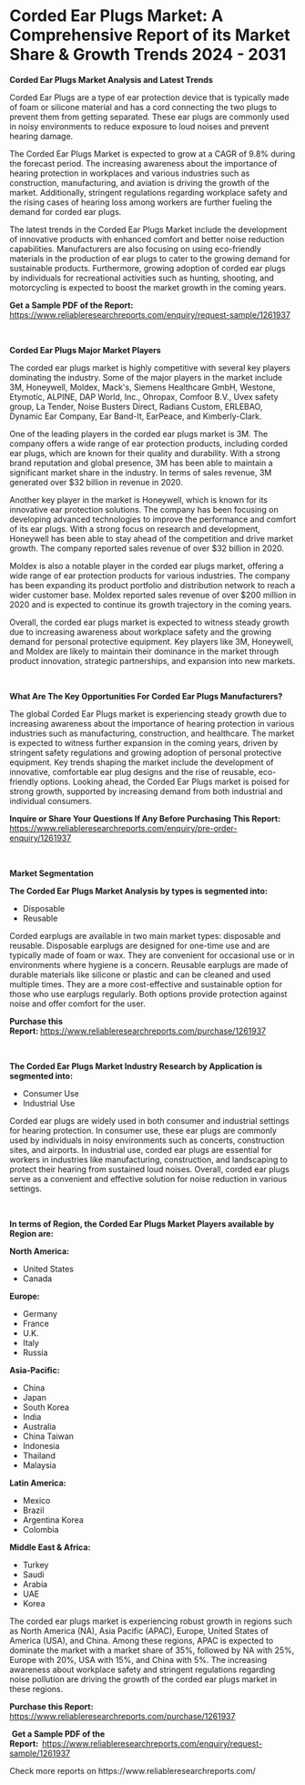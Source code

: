 <p><h1>Corded Ear Plugs Market: A Comprehensive Report of its Market Share & Growth Trends 2024 - 2031</h1></p><p><strong>Corded Ear Plugs Market Analysis and Latest Trends</strong></p>
<p><p>Corded Ear Plugs are a type of ear protection device that is typically made of foam or silicone material and has a cord connecting the two plugs to prevent them from getting separated. These ear plugs are commonly used in noisy environments to reduce exposure to loud noises and prevent hearing damage.</p><p>The Corded Ear Plugs Market is expected to grow at a CAGR of 9.8% during the forecast period. The increasing awareness about the importance of hearing protection in workplaces and various industries such as construction, manufacturing, and aviation is driving the growth of the market. Additionally, stringent regulations regarding workplace safety and the rising cases of hearing loss among workers are further fueling the demand for corded ear plugs.</p><p>The latest trends in the Corded Ear Plugs Market include the development of innovative products with enhanced comfort and better noise reduction capabilities. Manufacturers are also focusing on using eco-friendly materials in the production of ear plugs to cater to the growing demand for sustainable products. Furthermore, growing adoption of corded ear plugs by individuals for recreational activities such as hunting, shooting, and motorcycling is expected to boost the market growth in the coming years.</p></p>
<p><strong>Get a Sample PDF of the Report:&nbsp;</strong> <a href="https://www.reliableresearchreports.com/enquiry/request-sample/1261937">https://www.reliableresearchreports.com/enquiry/request-sample/1261937</a></p>
<p>&nbsp;</p>
<p><strong>Corded Ear Plugs Major Market Players</strong></p>
<p><p>The corded ear plugs market is highly competitive with several key players dominating the industry. Some of the major players in the market include 3M, Honeywell, Moldex, Mack's, Siemens Healthcare GmbH, Westone, Etymotic, ALPINE, DAP World, Inc., Ohropax, Comfoor B.V., Uvex safety group, La Tender, Noise Busters Direct, Radians Custom, ERLEBAO, Dynamic Ear Company, Ear Band-It, EarPeace, and Kimberly-Clark.</p><p>One of the leading players in the corded ear plugs market is 3M. The company offers a wide range of ear protection products, including corded ear plugs, which are known for their quality and durability. With a strong brand reputation and global presence, 3M has been able to maintain a significant market share in the industry. In terms of sales revenue, 3M generated over $32 billion in revenue in 2020.</p><p>Another key player in the market is Honeywell, which is known for its innovative ear protection solutions. The company has been focusing on developing advanced technologies to improve the performance and comfort of its ear plugs. With a strong focus on research and development, Honeywell has been able to stay ahead of the competition and drive market growth. The company reported sales revenue of over $32 billion in 2020.</p><p>Moldex is also a notable player in the corded ear plugs market, offering a wide range of ear protection products for various industries. The company has been expanding its product portfolio and distribution network to reach a wider customer base. Moldex reported sales revenue of over $200 million in 2020 and is expected to continue its growth trajectory in the coming years.</p><p>Overall, the corded ear plugs market is expected to witness steady growth due to increasing awareness about workplace safety and the growing demand for personal protective equipment. Key players like 3M, Honeywell, and Moldex are likely to maintain their dominance in the market through product innovation, strategic partnerships, and expansion into new markets.</p></p>
<p>&nbsp;</p>
<p><strong>What Are The Key Opportunities For Corded Ear Plugs Manufacturers?</strong></p>
<p><p>The global Corded Ear Plugs market is experiencing steady growth due to increasing awareness about the importance of hearing protection in various industries such as manufacturing, construction, and healthcare. The market is expected to witness further expansion in the coming years, driven by stringent safety regulations and growing adoption of personal protective equipment. Key trends shaping the market include the development of innovative, comfortable ear plug designs and the rise of reusable, eco-friendly options. Looking ahead, the Corded Ear Plugs market is poised for strong growth, supported by increasing demand from both industrial and individual consumers.</p></p>
<p><strong>Inquire or Share Your Questions If Any Before Purchasing This Report:</strong> <a href="https://www.reliableresearchreports.com/enquiry/pre-order-enquiry/1261937">https://www.reliableresearchreports.com/enquiry/pre-order-enquiry/1261937</a></p>
<p>&nbsp;</p>
<p><strong>Market Segmentation</strong></p>
<p><strong>The Corded Ear Plugs Market Analysis by types is segmented into:</strong></p>
<p><ul><li>Disposable</li><li>Reusable</li></ul></p>
<p><p>Corded earplugs are available in two main market types: disposable and reusable. Disposable earplugs are designed for one-time use and are typically made of foam or wax. They are convenient for occasional use or in environments where hygiene is a concern. Reusable earplugs are made of durable materials like silicone or plastic and can be cleaned and used multiple times. They are a more cost-effective and sustainable option for those who use earplugs regularly. Both options provide protection against noise and offer comfort for the user.</p></p>
<p><strong>Purchase this Report:&nbsp;</strong><a href="https://www.reliableresearchreports.com/purchase/1261937">https://www.reliableresearchreports.com/purchase/1261937</a></p>
<p>&nbsp;</p>
<p><strong>The Corded Ear Plugs Market Industry Research by Application is segmented into:</strong></p>
<p><ul><li>Consumer Use</li><li>Industrial Use</li></ul></p>
<p><p>Corded ear plugs are widely used in both consumer and industrial settings for hearing protection. In consumer use, these ear plugs are commonly used by individuals in noisy environments such as concerts, construction sites, and airports. In industrial use, corded ear plugs are essential for workers in industries like manufacturing, construction, and landscaping to protect their hearing from sustained loud noises. Overall, corded ear plugs serve as a convenient and effective solution for noise reduction in various settings.</p></p>
<p>&nbsp;</p>
<p><strong>In terms of Region, the Corded Ear Plugs Market Players available by Region are:</strong></p>
<p>
    <p> <strong> North America: </strong>
        <ul>
            <li>United States</li>
            <li>Canada</li>
        </ul>
        </p> 
    <p> <strong> Europe: </strong>
        <ul>
            <li>Germany</li>
            <li>France</li>
            <li>U.K.</li>
            <li>Italy</li>
            <li>Russia</li>
        </ul>
        </p> 
    <p> <strong> Asia-Pacific: </strong>
        <ul>
            <li>China</li>
            <li>Japan</li>
            <li>South Korea</li>
            <li>India</li>
            <li>Australia</li>
            <li>China Taiwan</li>
            <li>Indonesia</li>
            <li>Thailand</li>
            <li>Malaysia</li>
        </ul>
        </p> 
    <p> <strong> Latin America: </strong>
        <ul>
            <li>Mexico</li>
            <li>Brazil</li>
            <li>Argentina Korea</li>
            <li>Colombia</li>
        </ul>
        </p> 
    <p> <strong> Middle East & Africa: </strong>
        <ul>
            <li>Turkey</li>
            <li>Saudi</li>
            <li>Arabia</li>
            <li>UAE</li>
            <li>Korea</li>
        </ul>
    </p>
    </p>
<p><p>The corded ear plugs market is experiencing robust growth in regions such as North America (NA), Asia Pacific (APAC), Europe, United States of America (USA), and China. Among these regions, APAC is expected to dominate the market with a market share of 35%, followed by NA with 25%, Europe with 20%, USA with 15%, and China with 5%. The increasing awareness about workplace safety and stringent regulations regarding noise pollution are driving the growth of the corded ear plugs market in these regions.</p></p>
<p><strong>Purchase this Report: </strong><a href="https://www.reliableresearchreports.com/purchase/1261937">https://www.reliableresearchreports.com/purchase/1261937</a></p>
<p>&nbsp;<strong>Get a Sample PDF of the Report:&nbsp;&nbsp;</strong><a href="https://www.reliableresearchreports.com/enquiry/request-sample/1261937">https://www.reliableresearchreports.com/enquiry/request-sample/1261937</a></p>
<p><strong></strong></p>
<p>Check more reports on https://www.reliableresearchreports.com/</p>